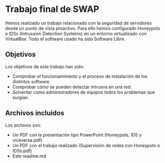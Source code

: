 # Trabajo final de SWAP

Hemos realizado un trabajo relacionado con la seguridad de servidores desde un punto de vista proactivo.
Para ello hemos configurado Honeypots e IDSs (Intrussion Detection Systems) en un entorno virtualizado con VirtualBox.
Todo el software usado ha sido Software Libre.

## Objetivos
Los objetivos de este trabajo han sido:
- Comprobar el funcionamimento y el proceso de instalación de los distintos software.
- Comprobar cómo se pueden detectar intrusos en una red.
- Solventar como administradores de equipos todos los problemas que surgían.

## Archivos incluidos

Los archivos son:
- Un PDF con la presentación tipo PowerPoint (Honeypots, IDS y viceversa.pdf)
- Un PDF con el trabajo realizado (Supervisión de redes con Honeypots e IDSs.pdf)
- Este readme.md
